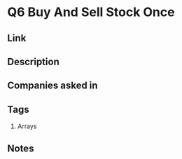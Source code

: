# Q6 Buy And Sell Stock Once

## Link

## Description

## Companies asked in

## Tags

1. Arrays

## Notes